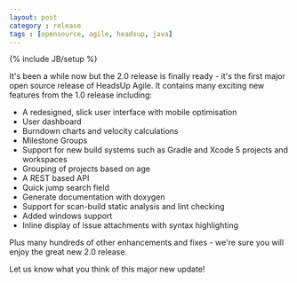 ```yaml
---
layout: post
category : release
tags : [opensource, agile, headsup, java]
---
```

{% include JB/setup %}

It's been a while now but the 2.0 release is finally ready - it's the first major open source release of HeadsUp Agile.
It contains many exciting new features from the 1.0 release including:

* A redesigned, slick user interface with mobile optimisation
* User dashboard
* Burndown charts and velocity calculations
* Milestone Groups
* Support for new build systems such as Gradle and Xcode 5 projects and workspaces
* Grouping of projects based on age
* A REST based API
* Quick jump search field
* Generate documentation with doxygen
* Support for scan-build static analysis and lint checking
* Added windows support
* Inline display of issue attachments with syntax highlighting

Plus many hundreds of other enhancements and fixes - we're sure you will enjoy the great new 2.0 release.

Let us know what you think of this major new update!

